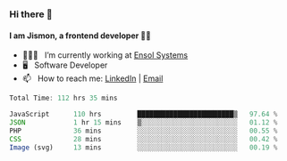 ### Hi there 👋

#### I am Jismon, a frontend developer 👦🏻

- 🧑🏻‍💻   &nbsp; I’m currently working at <a href='https://www.ensolsystems.com/' target="_blank">Ensol Systems</a>
- 🖥   &nbsp; Software Developer
- 📫   &nbsp; How to reach me: <a href='https://www.linkedin.com/in/jismonthomas/'>LinkedIn</a> | <a href='mailto:hellojismonthomas@gmail.com'>Email</a>

<!--START_SECTION:waka-->

```javascript
Total Time: 112 hrs 35 mins

JavaScript      110 hrs         ████████████████████████▒   97.64 %
JSON            1 hr 15 mins    ▒░░░░░░░░░░░░░░░░░░░░░░░░   01.12 %
PHP             36 mins         ░░░░░░░░░░░░░░░░░░░░░░░░░   00.55 %
CSS             28 mins         ░░░░░░░░░░░░░░░░░░░░░░░░░   00.42 %
Image (svg)     13 mins         ░░░░░░░░░░░░░░░░░░░░░░░░░   00.19 %
```

<!--END_SECTION:waka-->

<!--
**jismonthomas/jismonthomas** is a ✨ _special_ ✨ repository because its `README.md` (this file) appears on your GitHub profile.

Here are some ideas to get you started:

- 🔭 I’m currently working on ...
- 🌱 I’m currently learning ...
- 👯 I’m looking to collaborate on ...
- 🤔 I’m looking for help with ...
- 💬 Ask me about ...
- 📫 How to reach me: ...
- 😄 Pronouns: ...
- ⚡ Fun fact: ...
-->
